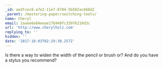 ```yaml
---
_id: aedfcec0-a7e2-11e7-8704-5b582ac668d2
_parent: /mastering-paper/switching-tools/
name: Cheryl
email: 2aaee6e84eeae17b949fc33976219d3c
url: 'http://www.cherylholz.com'
replying_to: ''
hidden: ''
date: '2017-10-03T02:29:30.257Z'
---
```


Is there a way to widen the width of the pencil or brush or? And do you have a
stylus you recommend?
